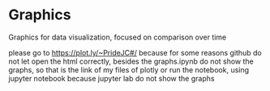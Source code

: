 # Graphics
Graphics for data visualization, focused on comparison over time

please go to https://plot.ly/~PrideJC#/ because for some reasons github do not let open the html correctly, besides the graphs.ipynb
do not show the graphs, so that is the link of my files of plotly or run the notebook, using jupyter notebook because jupyter lab
do not show the graphs
